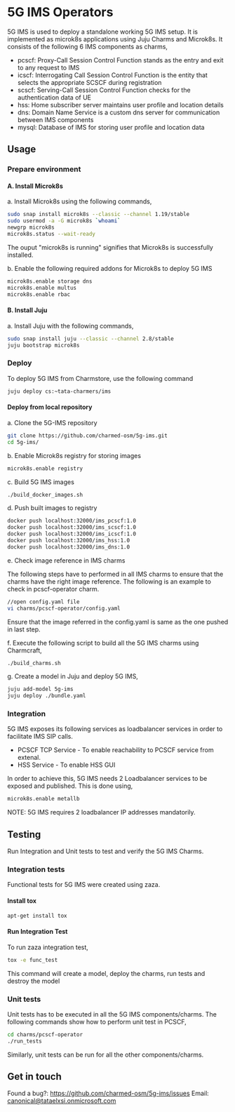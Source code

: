 <!-- Copyright 2020 Tata Elxsi

 Licensed under the Apache License, Version 2.0 (the "License"); you may
 not use this file except in compliance with the License. You may obtain
 a copy of the License at

         http://www.apache.org/licenses/LICENSE-2.0

 Unless required by applicable law or agreed to in writing, software
 distributed under the License is distributed on an "AS IS" BASIS, WITHOUT
 WARRANTIES OR CONDITIONS OF ANY KIND, either express or implied. See the
 License for the specific language governing permissions and limitations
 under the License.

 For those usages not covered by the Apache License, Version 2.0 please
 contact: canonical@tataelxsi.onmicrosoft.com

 To get in touch with the maintainers, please contact:
 canonical@tataelxsi.onmicrosoft.com
-->

# 5G IMS Operators

5G IMS is used to deploy a standalone working 5G IMS setup. It is implemented
as microk8s applications using Juju Charms and Microk8s. It consists of the
following 6 IMS components as charms,

- pcscf: Proxy-Call Session Control Function stands as the entry and exit to any
  request to IMS
- icscf: Interrogating Call Session Control Function is the entity that selects
  the appropriate SCSCF during registration
- scscf: Serving-Call Session Control Function checks for the authentication
  data of UE
- hss: Home subscriber server maintains user profile and location details
- dns: Domain Name Service is a custom dns server for communication between IMS
  components
- mysql: Database of IMS for storing user profile and location data

## Usage

### Prepare environment

#### A. Install Microk8s

a. Install Microk8s using the following commands,

```bash
sudo snap install microk8s --classic --channel 1.19/stable
sudo usermod -a -G microk8s `whoami`
newgrp microk8s
microk8s.status --wait-ready
```

The ouput "microk8s is running" signifies that Microk8s is successfully installed.

b. Enable the following required addons for Microk8s to deploy 5G IMS

```bash
microk8s.enable storage dns
microk8s.enable multus
microk8s.enable rbac
```

#### B. Install Juju

a. Install Juju with the following commands,

```bash
sudo snap install juju --classic --channel 2.8/stable
juju bootstrap microk8s
```

### Deploy

To deploy 5G IMS from Charmstore, use the following command

```bash
juju deploy cs:~tata-charmers/ims
```

#### Deploy from local repository

a. Clone the 5G-IMS repository

```bash
git clone https://github.com/charmed-osm/5g-ims.git
cd 5g-ims/
```

b. Enable Microk8s registry for storing images

```bash
microk8s.enable registry
```

c. Build 5G IMS images

```bash
./build_docker_images.sh
```

d. Push built images to registry

```bash
docker push localhost:32000/ims_pcscf:1.0
docker push localhost:32000/ims_scscf:1.0
docker push localhost:32000/ims_icscf:1.0
docker push localhost:32000/ims_hss:1.0
docker push localhost:32000/ims_dns:1.0
```

e. Check image reference in IMS charms

The following steps have to performed in all IMS charms to ensure that the
charms have the right image reference. The following is an example to check in
pcscf-operator charm.

```bash
//open config.yaml file
vi charms/pcscf-operator/config.yaml
```

Ensure that the image referred in the config.yaml is same as the one
pushed in last step.

f. Execute the following script to build all the 5G IMS charms using Charmcraft,

```bash
./build_charms.sh
```

g. Create a model in Juju and deploy 5G IMS,

```bash
juju add-model 5g-ims
juju deploy ./bundle.yaml
```

### Integration

5G IMS exposes its following services as loadbalancer services in order to
facilitate IMS SIP calls.

- PCSCF TCP Service - To enable reachability to PCSCF service from extenal.
- HSS Service - To enable HSS GUI

In order to achieve this, 5G IMS needs 2 Loadbalancer services to be exposed
and published. This is done using,

```bash
microk8s.enable metallb
```

NOTE: 5G IMS requires 2 loadbalancer IP addresses mandatorily.

## Testing

Run Integration and Unit tests to test and verify the 5G IMS Charms.

### Integration tests

Functional tests for 5G IMS were created using zaza.

#### Install tox

```bash
apt-get install tox
```

#### Run Integration Test

To run zaza integration test,

```bash
tox -e func_test
```

This command will create a model, deploy the charms, run tests and destroy the
model

### Unit tests

Unit tests has to be executed in all the 5G IMS components/charms.
The following commands show how to perform unit test in PCSCF,

```bash
cd charms/pcscf-operator
./run_tests
```

Similarly, unit tests can be run for all the other components/charms.

## Get in touch

Found a bug?: <https://github.com/charmed-osm/5g-ims/issues>
Email: canonical@tataelxsi.onmicrosoft.com

